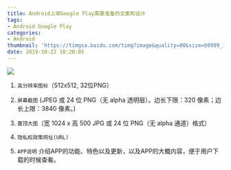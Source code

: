 ```yaml
---
title: Android上架Google Play需要准备的文案和设计
tags:
- Android Google Play
categories:
- Android
thumbnail: 'https://timgsa.baidu.com/timg?image&quality=80&size=b9999_10000&sec=1571722787213&di=d3e85c7bb23408ed08d1cbdb4426a8d2&imgtype=0&src=http%3A%2F%2Fimg1.gtimg.com%2Fgamezone%2Fpics%2Fhv1%2F225%2F27%2F1719%2F111785085.png'
date: 2019-10-22 10:20:05
---
```


![](https://timgsa.baidu.com/timg?image&quality=80&size=b9999_10000&sec=1571722801738&di=2bb0d7088c88595e5945cf7d6596a839&imgtype=0&src=http%3A%2F%2Fwww.nadianshi.com%2Fwp-content%2Fuploads%2F2017%2F02%2Fqq_20160805174942_3.jpg)

<!-- more -->

1. `高分辨率图标`（512x512, 32位PNG）

2. `屏幕截图` (JPEG 或 24 位 PNG（无 alpha 透明层）。边长下限：320 像素；边长上限：3840 像素。)

3. `置顶大图`（宽 1024 x 高 500 JPG 或 24 位 PNG（无 alpha 通道）格式）

4. `隐私权政策网址(URL)`

5. `APP说明` 介绍APP的功能、特色以及更新，以及APP的大概内容，便于用户下载的时候查看。
